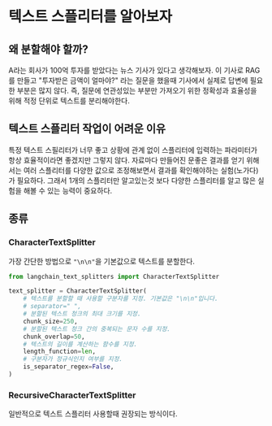 # 텍스트 스플리터를 알아보자

## 왜 분할해야 할까?

A라는 회사가 100억 투자를 받았다는 뉴스 기사가 있다고 생각해보자. 이 기사로 RAG를 만들고 "투자받은 금액이 얼마야?" 라는 질문을 했을때 기사에서 실제로 답변에 필요한 부분은 많지 않다. 즉, 질문에 연관성있는 부분만 가져오기 위한 정확성과 효율성을 위해 적정 단위로 텍스트를 분리해야한다.

## 텍스트 스플리터 작업이 어려운 이유

특정 텍스트 스필리터가 너무 좋고 상황에 관계 없이 스플리터에 입력하는 파라미터가 항상 효율적이라면 좋겠지만 그렇지 않다. 자료마다 만들어진 문좋은 결과를 얻기 위해서는 여러 스플리터를 다양한 값으로 조정해보면서 결과를 확인해야하는 실험(노가다)가 필요하다. 그래서 1개의 스플리터만 알고있는것 보다 다양한 스플리터를 알고 많은 실험을 해볼 수 있는 능력이 중요하다.

## 종류

### CharacterTextSplitter

가장 간단한 방법으로 ```"\n\n"```을 기본값으로 텍스트를 분할한다.

```python
from langchain_text_splitters import CharacterTextSplitter

text_splitter = CharacterTextSplitter(
    # 텍스트를 분할할 때 사용할 구분자를 지정. 기본값은 "\n\n"입니다.
    # separator=" ",
    # 분할된 텍스트 청크의 최대 크기를 지정.
    chunk_size=250,
    # 분할된 텍스트 청크 간의 중복되는 문자 수를 지정.
    chunk_overlap=50,
    # 텍스트의 길이를 계산하는 함수를 지정.
    length_function=len,
    # 구분자가 정규식인지 여부를 지정.
    is_separator_regex=False,
)
```

### RecursiveCharacterTextSplitter

일반적으로 텍스트 스플리터 사용할때 권장되는 방식이다.
